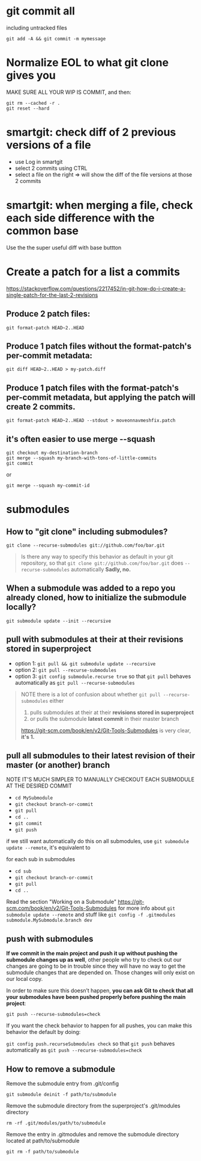 # git commit all

including untracked files
```
git add -A && git commit -m mymessage
```


<!------------------------------------------------------------------------------------------------->

# Normalize EOL to what git clone gives you

MAKE SURE ALL YOUR WIP IS COMMIT, and then:
```
git rm --cached -r .
git reset --hard
```


<!------------------------------------------------------------------------------------------------->

# smartgit: check diff of 2 previous versions of a file

- use Log in smartgit
- select 2 commits using CTRL
- select a file on the right
=> will show the diff of the file versions at those 2 commits 

# smartgit: when merging a file, check each side difference with the common base

Use the the super useful diff with base buttton


<!------------------------------------------------------------------------------------------------->

# Create a patch for a list a commits

https://stackoverflow.com/questions/2217452/in-git-how-do-i-create-a-single-patch-for-the-last-2-revisions

## Produce 2 patch files:
`git format-patch HEAD~2..HEAD`

## Produce 1 patch files without the format-patch's per-commit metadata:
`git diff HEAD~2..HEAD > my-patch.diff`

## Produce 1 patch files with the format-patch's per-commit metadata, but applying the patch will create 2 commits.
`git format-patch HEAD~2..HEAD --stdout > moveonnavmeshfix.patch`

## it's often easier to use merge --squash
```
git checkout my-destination-branch
git merge --squash my-branch-with-tons-of-little-commits
git commit
```
or
```
git merge --squash my-commit-id
```

<!------------------------------------------------------------------------------------------------->

# submodules

<!------------------------------------------------------>
## How to "git clone" including submodules?

`git clone --recurse-submodules git://github.com/foo/bar.git`

> Is there any way to specify this behavior as default in your git repository,
> so that `git clone git://github.com/foo/bar.git` does `--recurse-submodules` automatically
> **Sadly, no.**

<!------------------------------------------------------>
## When a submodule was added to a repo you already cloned, how to initialize the submodule locally?

`git submodule update --init --recursive`

<!------------------------------------------------------>
## pull with submodules at their at their revisions stored in superproject

- option 1: `git pull && git submodule update --recursive`
- option 2: `git pull --recurse-submodules`
- option 3: `git config submodule.recurse true` so that `git pull` behaves automatically as `git pull --recurse-submodules`

> NOTE there is a lot of confusion about whether `git pull --recurse-submodules` either
> 1. pulls submodules at their at their **revisions stored in superproject**
> 2. or pulls the submodule **latest commit** in their master branch
>  
> https://git-scm.com/book/en/v2/Git-Tools-Submodules is very clear, **it's 1.**

<!------------------------------------------------------>
## pull all submodules to their latest revision of their master (or another) branch

NOTE IT'S MUCH SIMPLER TO MANUALLY CHECKOUT EACH SUBMODULE AT THE DESIRED COMMIT
- `cd MySubmodule`
- `git checkout branch-or-commit`
- `git pull`
- `cd ..`
- `git commit`
- `git push`

if we still want automatically do this on all submodules, use `git submodule update --remote`, it's equivalent to

for each sub in submodules
- `cd sub`
- `git checkout branch-or-commit`
- `git pull`
- `cd ..`

Read the section "Working on a Submodule" https://git-scm.com/book/en/v2/Git-Tools-Submodules
for more info about `git submodule update --remote` and stuff like `git config -f .gitmodules submodule.MySubmodule.branch dev`

<!------------------------------------------------------>
## push with submodules 

**If we commit in the main project and push it up without pushing the submodule changes up as well**,
other people who try to check out our changes are going to be in trouble since they will have no way
to get the submodule changes that are depended on. Those changes will only exist on our local copy.

In order to make sure this doesn’t happen,
**you can ask Git to check that all your submodules have been pushed properly before pushing the main project**:

`git push --recurse-submodules=check`

If you want the check behavior to happen for all pushes, you can make this behavior the default by doing:

`git config push.recurseSubmodules check` so that `git push` behaves automatically as `git push --recurse-submodules=check`

<!------------------------------------------------------>
## How to remove a submodule

Remove the submodule entry from .git/config

`git submodule deinit -f path/to/submodule`

Remove the submodule directory from the superproject's .git/modules directory

`rm -rf .git/modules/path/to/submodule`

Remove the entry in .gitmodules and remove the submodule directory located at path/to/submodule

`git rm -f path/to/submodule`
